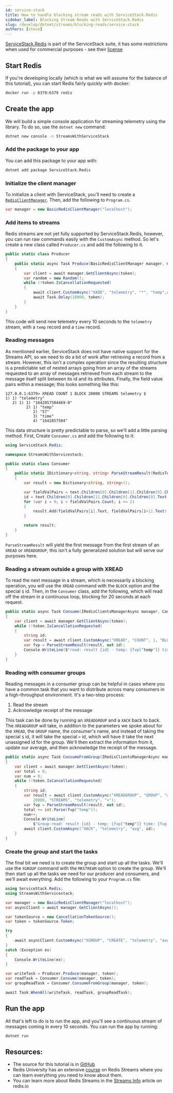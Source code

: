 ```yaml
---
id: service-stack
title: How to handle blocking stream reads with ServiceStack.Redis
sidebar_label: Blocking Stream Reads with ServiceStack.Redis
slug: /develop/dotnet/streams/blocking-reads/service-stack
authors: [steve]
---
```


[ServiceStack.Redis](https://github.com/ServiceStack/ServiceStack.Redis) is part of the ServiceStack suite, it has some restrictions when used for commercial purposes - see their [license](https://github.com/ServiceStack/ServiceStack.Redis/blob/master/license.txt)

## Start Redis

If you're developing locally (which is what we will assume for the balance of this tutorial), you can start Redis fairly quickly with docker:

```bash
docker run -p 6379:6379 redis
```

## Create the app

We will build a simple console application for streaming telemetry using the library. To do so, use the `dotnet new` command:

```bash
dotnet new console -n StreamsWithServiceStack
```

### Add the package to your app

You can add this package to your app with:

```bash
dotnet add package ServiceStack.Redis
```

### Initialize the client manager

To initialize a client with ServiceStack, you'll need to create a [`RedisClientManager`](https://github.com/ServiceStack/ServiceStack.Redis#redis-client-managers). Then, add the following to `Program.cs`.

```csharp
var manager = new BasicRedisClientManager("localhost");
```

### Add items to streams

Redis streams are not yet fully supported by ServiceStack.Redis, however, you can run raw commands easily with the `CustomAsync` method. So let's create a new class called `Producer.cs` and add the following to it.

```csharp
public static class Producer
{
    public static async Task Produce(BasicRedisClientManager manager, CancellationToken token)
    {
        var client = await manager.GetClientAsync(token);
        var random = new Random();
        while (!token.IsCancellationRequested)
        {
            await client.CustomAsync("XADD", "telemetry", "*", "temp",random.Next(50,65), "time", DateTimeOffset.Now.ToUnixTimeSeconds());
            await Task.Delay(10000, token);
        }
    }
}
```

This code will send new telemetry every 10 seconds to the `telemetry` stream, with a `temp` record and a `time` record. 

### Reading messages

As mentioned earlier, ServiceStack does not have native support for the Streams API, so we need to do a bit of work after retrieving a record from a stream. However, this isn't a complex operation since the resulting structure is a predictable set of nested arrays going from an array of the streams requested to an array of messages retrieved from each stream to the message itself split between its id and its attributes. Finally, the field value pairs within a message; this looks something like this:

```
127.0.0.1:6379> XREAD COUNT 1 BLOCK 20000 STREAMS telemetry $
1) 1) "telemetry"
   2) 1) 1) "1642857504469-0"
         2) 1) "temp"
            2) "57"
            3) "time"
            4) "1642857504"
```

This data structure is pretty predictable to parse, so we'll add a little parsing method. First, Create `Consumer.cs` and add the following to it:

```csharp
using ServiceStack.Redis;

namespace StreamsWithServicestack;

public static class Consumer
{
    public static IDictionary<string, string> ParseStreamResult(RedisText text, out string id)
    {
        var result = new Dictionary<string, string>();

        var fieldValPairs = text.Children[0].Children[1].Children[0].Children[1].Children;
        id = text.Children[0].Children[1].Children[0].Children[0].Text;
        for (var i = 0; i < fieldValPairs.Count; i += 2)
        {
            result.Add(fieldValPairs[i].Text, fieldValPairs[i+1].Text);
        }

        return result;
    }
}
```

`ParseStreamResult` will yield the first message from the first stream of an `XREAD` or `XREADGROUP`, this isn't a fully generalized solution but will serve our purposes here.

### Reading a stream outside a group with XREAD

To read the next message in a stream, which is necessarily a blocking operation, you will use the `XREAD` command with the `BLOCK` option and the special `$` id. Then, in the `Consumer` class, add the following, which will read off the stream in a continuous loop, blocking for 20 seconds at each request.

```csharp
public static async Task Consume(IRedisClientsManagerAsync manager, CancellationToken token)
{
    var client = await manager.GetClientAsync(token);
    while (!token.IsCancellationRequested)
    {
        string id;
        var result = await client.CustomAsync("XREAD", "COUNT", 1, "BLOCK", 20000, "STREAMS", "telemetry", "$");
        var fvp = ParseStreamResult(result, out id);
        Console.WriteLine($"read: result {id} - temp: {fvp["temp"]} time: {fvp["time"]}");
    }
}
```

### Reading with consumer groups

Reading messages in a consumer group can be helpful in cases where you have a common task that you want to distribute across many consumers in a high-throughput environment. It's a two-step process:

1. Read the stream
2. Acknowledge receipt of the message

This task can be done by running an `XREADGROUP` and a `XACK` back to back. The `XREADGROUP` will take, in addition to the parameters we spoke about for the `XREAD`, the `GROUP` name, the consumer's name, and instead of taking the special `$` id, it will take the special `>` id, which will have it take the next unassigned id for the group. We'll then extract the information from it, update our average, and then acknowledge the receipt of the message.

```csharp
public static async Task ConsumeFromGroup(IRedisClientsManagerAsync manager, CancellationToken token)
{
    var client = await manager.GetClientAsync(token);
    var total = 0;
    var num = 0;
    while (!token.IsCancellationRequested)
    {
        string id;
        var result = await client.CustomAsync("XREADGROUP", "GROUP", "avg", "avg-1", "COUNT", "1", "BLOCK",
            20000, "STREAMS", "telemetry", ">");
        var fvp = ParseStreamResult(result, out id);
        total += int.Parse(fvp["temp"]);
        num++;
        Console.WriteLine(
            $"Group-read: result {id} - temp: {fvp["temp"]} time: {fvp["time"]}, current average: {total / num}");
        await client.CustomAsync("XACK", "telemetry", "avg", id);
    }
}
```

### Create the group and start the tasks

The final bit we need is to create the group and start up all the tasks. We'll use the `XGROUP` command with the `MKSTREAM` option to create the group. We'll then start up all the tasks we need for our producer and consumers, and we'll await everything. Add the following to your `Program.cs` file:

```csharp
using ServiceStack.Redis;
using StreamsWithServicestack;

var manager = new BasicRedisClientManager("localhost");
var asyncClient = await manager.GetClientAsync();

var tokenSource = new CancellationTokenSource();
var token = tokenSource.Token;

try
{
    await asyncClient.CustomAsync("XGROUP", "CREATE", "telemetry", "avg", "0-0", "MKSTREAM");
}
catch (Exception ex)
{
    Console.WriteLine(ex);
}

var writeTask = Producer.Produce(manager, token);
var readTask = Consumer.Consume(manager, token);
var groupReadTask = Consumer.ConsumeFromGroup(manager, token);

await Task.WhenAll(writeTask, readTask, groupReadTask);

```

## Run the app

All that's left to do is to run the app, and you'll see a continuous stream of messages coming in every 10 seconds. You can run the app by running:

```bash
dotnet run
```

## Resources:

* The source for this tutorial is in [GitHub](https://github.com/redis-developer/redis-streams-with-dotnet/tree/main/StreamsWithServicestack)
* Redis University has an extensive [course](https://university.redis.com/courses/ru202/) on Redis Streams where you can learn everything you need to know about them.
* You can learn more about Redis Streams in the [Streams Info](https://redis.io/topics/streams-intro) article on redis.io